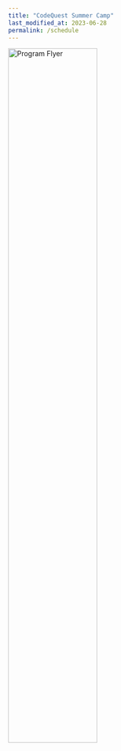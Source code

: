 ```yaml
---
title: "CodeQuest Summer Camp"
last_modified_at: 2023-06-28
permalink: /schedule
---
```


<img src="https://alanbui1.github.io/codequest/assets/images/flyer.svg" alt="Program Flyer" height = "60%" width = "60%"> 
